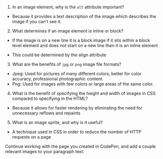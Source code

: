 1.  In an image element, why is the `alt` attribute important?
  - Because it provides a text description of the image which describes the image if you can't see it.

2.  What determines if an image element is inline or block?
  - If the image is on a new line it is a block image if it sits within a block level element and does not start on a new line then it is an inline element

  - This could be determined by the align attribute

3.  What are the benefits of `jpg` or `png` image file formats?
  - Jpeg: Used for pictures of many different colors, better for color accuracy, professional photographic content.
  - Png: Used for images with few colors or large areas of the same color.

4.  What is the benefit of specifying the height and width of images in CSS compared to specifying in the HTML?
  - Because it allows for faster rendering by eliminating the need for unnecessary reflows and repaints
5.  What is an image sprite, and why is it useful?
  - A technique used in CSS in order to reduce the number of HTTP requests on a page

Continue working with the page you created in CodePen, and add a couple relevant images to your paragraph text.
